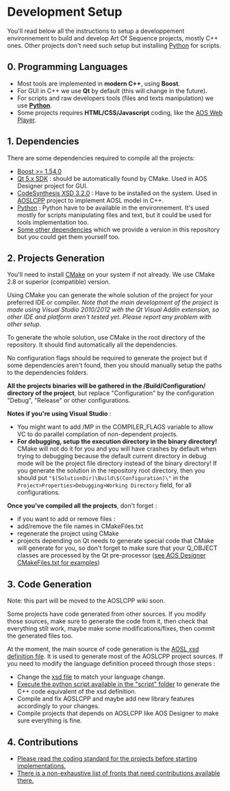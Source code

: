 # Development Setup

You'll read below all the instructions to setup a developpement environnement to build and develop Art Of Sequence  projects, mostly C++ ones. Other projects don't need such setup but installing [Python](http://www.python.org/) for scripts.

## 0. Programming Languages

 * Most tools are implemented in **modern C++**, using **Boost**.
 * For GUI in C++ we use **Qt** by default (this will change in the future).
 * For scripts and raw developers tools (files and texts manipulation) we use [**Python**](http://www.python.org/).
 * Some projects requires **HTML/CSS/Javascript** coding, like the [AOS Web Player](https://github.com/artofsequence/aos-webplayer).

## 1. Dependencies

There are some dependencies required to compile all the projects:

 * [Boost >= 1.54.0](http://www.boost.org/) 
 * [Qt 5.x SDK](http://qt.nokia.com/) : should be automatically found by CMake. Used in AOS Designer project for GUI.
 * [CodeSynthesis XSD 3.2.0](http://www.codesynthesis.com/products/xsd/) : Have to be installed on the system. Used in [AOSLCPP](https://github.com/artofsequence/aosl-cpp) project to implement AOSL model in C++.
 * [Python](http://python.org/) : Python have to be available in the environnement. It's used mostly for scripts manipulating files and text, but it could be used for tools implementation too. 
 * [Some other dependencies](https://github.com/artofsequence/aos-all-dependencies) which we provide a version in this repository but you could get them yourself too.
 

## 2. Projects Generation

You'll need to install [CMake](http://www.cmake.org/) on your system if not already. We use CMake 2.8 or superior (compatible) version.

Using CMake you can generate the whole solution of the project for your preferred IDE or compiler. *Note that the main development of the project is made using Visual Studio 2010/2012 with the Qt Visual Addin extension, so other IDE and platform aren't tested yet. Please report any problem with other setup.*

To generate the whole solution, use CMake in the root directory of the repository. It should find automatically all the dependencies.

No configuration flags should be required to generate the project but if some dependencies aren't found, then you should manually setup the paths to the dependencies folders.

**All the projects binaries will be gathered in the /Build/Configuration/ directory of the project**, but replace "Configuration" by the configuration "Debug", "Release" or other configurations.

**Notes if you're using Visual Studio** : 

 * You might want to add /MP in the COMPILER_FLAGS variable to allow VC to do parallel compilation of non-dependent projects.
 * **For debugging, setup the execution directory in the binary directory!** CMake will not do it for you and you will have crashes by default when trying to debugging because the default current directory in debug mode will be the project file directory instead of the binary directory! If you generate the solution in the repository root directory, then you should put `"$(SolutionDir)\Build\$(Configuration)\"` in the `Project>Properties>Debugging>Working Directory` field, for all configurations.



**Once you've compiled all the projects**, don't forget :

 * if you want to add or remove files : 
  * add/remove the file names in CMakeFiles.txt
  * regenerate the project using CMake
 * projects depending on Qt needs to generate special code that CMake will generate for you, so don't forget to make sure that your Q_OBJECT classes are processed by the Qt pre-processor ([see AOS Designer CMakeFiles.txt for examples](https://github.com/artofsequence/aos-designer/blob/master/CMakeLists.txt))

## 3. Code Generation

Note: this part will be moved to the AOSLCPP wiki soon.

Some projects have code generated from other sources. If you modify those sources, make sure to generate the code from it, then check that everything still work, maybe make some modifications/fixes, then commit the generated files too. 

At the moment, the main source of code generation is the [AOSL xsd definition file](http://artofsequence.org/aosl/). It is used to generate most of the AOSLCPP project sources. If you need to modify the language definition proceed through those steps :

 * Change the [xsd file](https://github.com/artofsequence/aosl/blob/master/aosl.xsd) to match your language change.
 * [Execute the python script available in the "script" folder](https://github.com/artofsequence/aosl-cpp/blob/master/script/generate_cpp.py) to generate the C++ code equivalent of the xsd definition.
 * Compile and fix AOSLCPP and maybe add new library features accordingly to your changes.
 * Compile projects that depends on AOSLCPP like AOS Designer to make sure everything is fine.


## 4. Contributions

 * [Please read the coding standard for the projects before starting implementations.](Coding-Standard)
 * [There is a non-exhaustive list of fronts that need contributions available there.](How-To-Contribute)